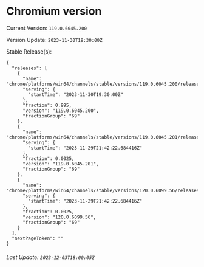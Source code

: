 # Chromium version

Current Version: `119.0.6045.200`

Version Update: `2023-11-30T19:30:00Z`

Stable Release(s):
```
{
  "releases": [
    {
      "name": "chrome/platforms/win64/channels/stable/versions/119.0.6045.200/releases/1701372600",
      "serving": {
        "startTime": "2023-11-30T19:30:00Z"
      },
      "fraction": 0.995,
      "version": "119.0.6045.200",
      "fractionGroup": "69"
    },
    {
      "name": "chrome/platforms/win64/channels/stable/versions/119.0.6045.201/releases/1701294142",
      "serving": {
        "startTime": "2023-11-29T21:42:22.684416Z"
      },
      "fraction": 0.0025,
      "version": "119.0.6045.201",
      "fractionGroup": "69"
    },
    {
      "name": "chrome/platforms/win64/channels/stable/versions/120.0.6099.56/releases/1701294142",
      "serving": {
        "startTime": "2023-11-29T21:42:22.684416Z"
      },
      "fraction": 0.0025,
      "version": "120.0.6099.56",
      "fractionGroup": "69"
    }
  ],
  "nextPageToken": ""
}
```

###### Last Update: `2023-12-03T18:00:05Z`
        